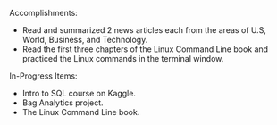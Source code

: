 Accomplishments:

- Read and summarized 2 news articles each from the areas of U.S, World, Business, and Technology.
- Read the first three chapters of the Linux Command Line book and practiced the Linux commands in the terminal window.

In-Progress Items:

- Intro to SQL course on Kaggle.
- Bag Analytics project.
- The Linux Command Line book.
